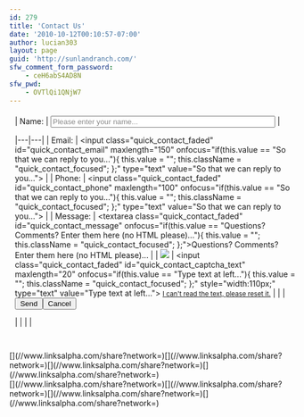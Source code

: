 ```yaml
---
id: 279
title: 'Contact Us'
date: '2010-10-12T00:10:57-07:00'
author: lucian303
layout: page
guid: 'http://sunlandranch.com/'
sfw_comment_form_password:
    - ceH6abS4AD8N
sfw_pwd:
    - OVTlQi1QNjW7
---
```


<style>#quick_contact_form{ width:100%; padding:5px 10px 15px 10px; position:relative; } #quick_contact_form th,#quick_contact_form td{ vertical-align:top; } #quick_contact_form th{ text-align:right; padding-right:5px; font-weight:bold; width:25%; } #quick_contact_form td{ text-align:left; width:75%; } #quick_contact_form input{ width:80%; } #quick_contact_form textarea{ width:95%; height:75px; } #quick_contact_submit,#quick_contact_cancel{ width:50px; } .quick_contact_message{ color:#009900; } .quick_contact_error{ color:#FF0000; } .quick_contact_faded{ color:#888888; } .quick_contact_focused{ color:#000000; } </style></head><body><form id="quick_contact_form">| Name: | <input class="quick_contact_faded" id="quick_contact_name" maxlength="100" onfocus="if(this.value == "Please enter your name..."){ this.value = ""; this.className = "quick_contact_focused"; }" type="text" value="Please enter your name..."></input> |
|---|---|
| Email: | <input class="quick_contact_faded" id="quick_contact_email" maxlength="150" onfocus="if(this.value == "So that we can reply to you..."){ this.value = ""; this.className = "quick_contact_focused"; };" type="text" value="So that we can reply to you..."></input> |
| Phone: | <input class="quick_contact_faded" id="quick_contact_phone" maxlength="100" onfocus="if(this.value == "So that we can reply to you..."){ this.value = ""; this.className = "quick_contact_focused"; };" type="text" value="So that we can reply to you..."></input> |
| Message: | <textarea class="quick_contact_faded" id="quick_contact_message" onfocus="if(this.value == "Questions? Comments? Enter them here (no HTML please)..."){ this.value = ""; this.className = "quick_contact_focused"; };">Questions? Comments? Enter them here (no HTML please)...</textarea> |
| ![](?quick_contact_action=get_captcha) | <input class="quick_contact_faded" id="quick_contact_captcha_text" maxlength="20" onfocus="if(this.value == "Type text at left..."){ this.value = ""; this.className = "quick_contact_focused"; };" style="width:110px;" type="text" value="Type text at left..."></input> <small>[I can't read the text, please reset it.](javascript:quick_contact_reset_captcha();)</small> |
|  | <input id="quick_contact_submit" onclick="quick_contact_send(); return false;" style="width:50px;" type="submit" value="Send"></input><input id="quick_contact_cancel" onclick="quick_contact_reset_form();" style="width:60px;" type="button" value="Cancel"></input><div id="quick_contact_submit_message"> </div> |
|  |  |

</form><div class="linksalpha_container linksalpha_app_3" data-counters="1" data-size="regular" data-style="square" data-title="Contact Us" data-url="https://www.sunlandranch.com/contact/">[](//www.linksalpha.com/share?network=)[](//www.linksalpha.com/share?network=)[](//www.linksalpha.com/share?network=)[](//www.linksalpha.com/share?network=)</div><div class="linksalpha_container linksalpha_app_7" data-position="" data-title="Contact Us" data-url="https://www.sunlandranch.com/contact/">[](//www.linksalpha.com/share?network=)[](//www.linksalpha.com/share?network=)[](//www.linksalpha.com/share?network=)[](//www.linksalpha.com/share?network=)</div>